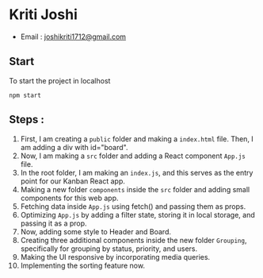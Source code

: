 # Kriti Joshi
- Email : joshikriti1712@gmail.com

## Start
To start the project in localhost
```shell
npm start
```

## Steps : 

1. First, I am creating a ```public``` folder and making a ```index.html``` file. Then, I am adding a div with id="board".
2. Now, I am making a ```src``` folder and adding a React component ```App.js``` file.
3. In the root folder, I am making an ```index.js```, and this serves as the entry point for our Kanban React app.
4. Making a new folder ```components``` inside the ```src``` folder and adding small components for this web app.
5. Fetching data inside ```App.js``` using fetch() and passing them as props.
6. Optimizing ```App.js``` by adding a filter state, storing it in local storage, and passing it as a prop.
7. Now, adding some style to Header and Board.
8. Creating three additional components inside the new folder ```Grouping```, specifically for grouping by status, priority, and users.
9. Making the UI responsive by incorporating media queries.
10. Implementing the sorting feature now.

